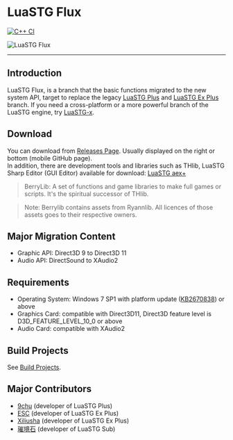 # LuaSTG Flux

[![C++ CI](https://github.com/Legacy-LuaSTG-Engine/LuaSTG-Sub/actions/workflows/cpp-ci.yml/badge.svg)](https://github.com/Legacy-LuaSTG-Engine/LuaSTG-Sub/actions/workflows/cpp-ci.yml)

![LuaSTG Flux](artwork/logo.png)

---

## Introduction

LuaSTG Flux, is a branch that the basic functions migrated to the new system API, target to replace the legacy [LuaSTG Plus](https://github.com/9chu/LuaSTGPlus) and [LuaSTG Ex Plus](https://github.com/Legacy-LuaSTG-Engine/Legacy-LuaSTG-Ex-Plus) branch. If you need a cross-platform or a more powerful branch of the LuaSTG engine, try [LuaSTG-x](https://github.com/Xrysnow/LuaSTG-x).

## Download

You can download from [Releases Page](https://github.com/Legacy-LuaSTG-Engine/LuaSTG-Sub/releases). Usually displayed on the right or bottom (mobile GitHub page).  
In addition, there are development tools and libraries such as THlib, LuaSTG Sharp Editor (GUI Editor) available for download: [LuaSTG aex+](https://files.luastg-sub.com)

> BerryLib: A set of functions and game libraries to make full games or scripts. It's the spiritual successor of THlib.

> Note: Berrylib contains assets from Ryannlib. All licences of those assets goes to their respective owners.

## Major Migration Content

* Graphic API: Direct3D 9 to Direct3D 11
* Audio API: DirectSound to XAudio2

## Requirements

* Operating System: Windows 7 SP1 with platform update ([KB2670838](https://www.microsoft.com/en-us/download/details.aspx?id=36805)) or above
* Graphics Card: compatible with Direct3D11, Direct3D feature level is D3D_FEATURE_LEVEL_10_0 or above
* Audio Card: compatible with XAudio2

## Build Projects

See [Build Projects](./BUILDING.md).

## Major Contributors

* [9chu](https://github.com/9chu) (developer of LuaSTG Plus)
* [ESC](https://github.com/ExboCooope) (developer of LuaSTG Ex Plus)
* [Xiliusha](https://github.com/Xiliusha) (developer of LuaSTG Ex Plus)
* [璀境石](https://github.com/Demonese) (developer of LuaSTG Sub)
